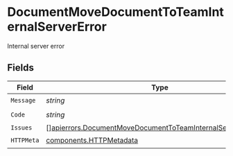 # DocumentMoveDocumentToTeamInternalServerError

Internal server error


## Fields

| Field                                                                                                                                          | Type                                                                                                                                           | Required                                                                                                                                       | Description                                                                                                                                    |
| ---------------------------------------------------------------------------------------------------------------------------------------------- | ---------------------------------------------------------------------------------------------------------------------------------------------- | ---------------------------------------------------------------------------------------------------------------------------------------------- | ---------------------------------------------------------------------------------------------------------------------------------------------- |
| `Message`                                                                                                                                      | *string*                                                                                                                                       | :heavy_check_mark:                                                                                                                             | N/A                                                                                                                                            |
| `Code`                                                                                                                                         | *string*                                                                                                                                       | :heavy_check_mark:                                                                                                                             | N/A                                                                                                                                            |
| `Issues`                                                                                                                                       | [][apierrors.DocumentMoveDocumentToTeamInternalServerErrorIssue](../../models/apierrors/documentmovedocumenttoteaminternalservererrorissue.md) | :heavy_minus_sign:                                                                                                                             | N/A                                                                                                                                            |
| `HTTPMeta`                                                                                                                                     | [components.HTTPMetadata](../../models/components/httpmetadata.md)                                                                             | :heavy_check_mark:                                                                                                                             | N/A                                                                                                                                            |